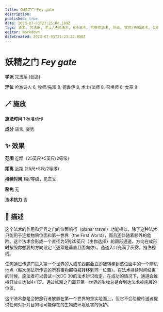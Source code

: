 ```yaml
---
title: 妖精之门 Fey gate
description: 
published: true
date: 2023-07-03T23:25:08.109Z
tags: 法术, 咒法系, 术士/法师法术, 6环法术, 召唤师法术, 创造, 牧师/先知法术, 女巫法术, 吟游诗人法术, 德鲁伊法术, 8环法术
editor: markdown
dateCreated: 2023-07-03T21:23:22.050Z
---
```


# **妖精之门** *Fey gate*

**学派** 咒法系 (创造) 

**环位** 吟游诗人 6, 牧师/先知 8, 德鲁伊 8, 术士/法师 8, 召唤师 6, 女巫 8

## 🪄 施放

**施法时间** 1 标准动作

**成分** 语言, 姿势

## ✨ 效果  

**范围** 近距（25英尺+5英尺/2等级）

**距离** 近距 (25尺+5尺/2等级)  

**持续时间** 1轮/等级，见正文 

**豁免** 无

**法术抗力** 否

## 📖 描述

这个法术的作用和异界之门的位面旅行（planar travel）功能相似，除了这种法术只能用于连接物质位面和第一世界（the First World），而且还伴随着额外的危险。这个法术会形成一个直径为5到20英尺（由你选择）的圆形通道，方向在成形时按照你想要的方向设定（通常是垂直且面向你）。通道入口充满了灰雾，挡住视线。

任何通过传送门进入第一个世界的人或东西都会立即被转移到该位面中的一个随机地点（每次施法所传送的所有事物都将被转移到同一位置）。在法术持续时间结束的时候，施法者可以尝试一次DC 30的法术辨识检定。在成功的情况下，通道会维持开放长达1d4+1天。通过妖精之门离开第一世界的生物总是会到达法术被施展的位置。

这个法术总是会把旅行者放置在第一个世界的坚实地面上，但它不会给被传送者提供任何对针对目的地可能存在的生物或环境危害的保护。
    